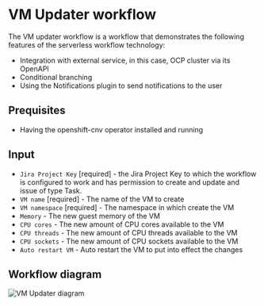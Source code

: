 # VM Updater workflow
The VM updater workflow is a workflow that demonstrates the following features of the serverless workflow technology:
* Integration with external service, in this case, OCP cluster via its OpenAPI 
* Conditional branching
* Using the Notifications plugin to send notifications to the user

## Prequisites
* Having the openshift-cnv operator installed and running

## Input
- `Jira Project Key` [required] - the Jira Project Key to which the workflow is configured to work and has permission to create and update and issue of type Task.
- `VM name` [required] - The name of the VM to create
- `VM namespace` [required] - The namespace in which create the VM
- `Memory` - The new guest memory of the VM
- `CPU cores` - The new amount of CPU cores available to the VM
- `CPU threads` - The new amount of CPU threads available to the VM
- `CPU sockets` - The new amount of CPU sockets available to the VM
- `Auto restart VM` - Auto restart the VM to put into effect the changes

## Workflow diagram
![VM Updater diagram](https://github.com/parodos-dev/serverless-workflow/blob/main/modify-vm-resources/modify-vm-resources.svg?raw=true)

